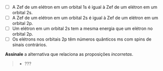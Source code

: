 - [ ] A Zef de um elétron em um orbital 1s é igual  à Zef de um elétron em um orbital 2s. 
- [ ] A Zef de um elétron em  um orbital 2s é igual à Zef de um elétron em um orbital 2p.
- [ ] Um  elétron em um orbital 2s tem a mesma energia que um elétron no  orbital 2p. 
- [ ] Os elétrons nos orbitais 2p têm números quânticos ms com spins de sinais contrários.

**Assinale** a alternativa que relaciona as proposições *incorretas*.

> - ???
